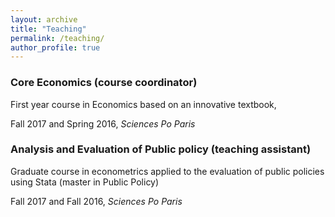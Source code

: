 ```yaml
---
layout: archive
title: "Teaching"
permalink: /teaching/
author_profile: true
---
```


### Core Economics (course coordinator)
First year course in Economics based on an innovative textbook, 

Fall 2017 and Spring 2016, <i>Sciences Po Paris </i>

### Analysis and Evaluation of Public policy (teaching assistant)
Graduate course in econometrics applied to the evaluation of public policies using Stata (master in Public Policy)

Fall 2017 and Fall 2016, <i>Sciences Po Paris </i>
